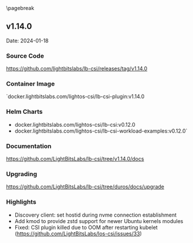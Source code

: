 <div style="page-break-after: always;"></div>
\pagebreak

## v1.14.0

Date: 2024-01-18

### Source Code

https://github.com/lightbitslabs/lb-csi/releases/tag/v1.14.0

### Container Image

`docker.lightbitslabs.com/lightos-csi/lb-csi-plugin:v1.14.0

### Helm Charts

- docker.lightbitslabs.com/lightos-csi/lb-csi:v0.12.0
- docker.lightbitslabs.com/lightos-csi/lb-csi-workload-examples:v0.12.0`

### Documentation

https://github.com/LightBitsLabs/lb-csi/tree/v1.14.0/docs

### Upgrading

https://github.com/LightBitsLabs/lb-csi/tree/duros/docs/upgrade

### Highlights

- Discovery client: set hostid during nvme connection establishment
- Add kmod to provide zstd support for newer Ubuntu kernels modules
- Fixed: CSI plugin killed due to OOM after restarting kubelet (https://github.com/LightBitsLabs/los-csi/issues/33)

